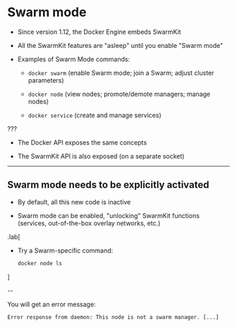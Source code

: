 # Swarm mode

- Since version 1.12, the Docker Engine embeds SwarmKit

- All the SwarmKit features are "asleep" until you enable "Swarm mode"

- Examples of Swarm Mode commands:

  - `docker swarm` (enable Swarm mode; join a Swarm; adjust cluster parameters)

  - `docker node` (view nodes; promote/demote managers; manage nodes)

  - `docker service` (create and manage services)

???

- The Docker API exposes the same concepts

- The SwarmKit API is also exposed (on a separate socket)

---

## Swarm mode needs to be explicitly activated

- By default, all this new code is inactive

- Swarm mode can be enabled, "unlocking" SwarmKit functions
  <br/>(services, out-of-the-box overlay networks, etc.)

.lab[

- Try a Swarm-specific command:
  ```bash
  docker node ls
  ```

<!-- Ignore errors: ```wait not a swarm manager``` -->

]

--

You will get an error message:
```
Error response from daemon: This node is not a swarm manager. [...]
```
